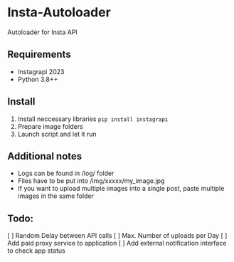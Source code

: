 # Insta-Autoloader
 Autoloader for Insta API

## Requirements
- Instagrapi 2023
- Python 3.8++

## Install

1) Install neccessary libraries
``pip install instagrapi``
2) Prepare image folders
3) Launch script and let it run

## Additional notes
- Logs can be found in /log/ folder
- Files have to be put into /img/xxxxx/my_image.jpg
- If you want to upload multiple images into a single post, paste multiple images in the same folder

## Todo:
[ ] Random Delay between API calls
[ ] Max. Number of uploads per Day
[ ] Add paid proxy service to application
[ ] Add external notification interface to check app status
